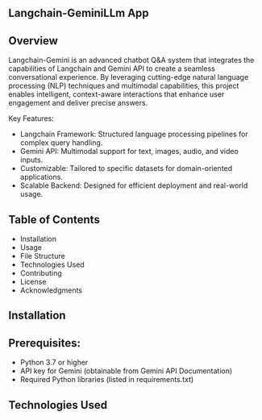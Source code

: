## Langchain-GeminiLLm App

## Overview
Langchain-Gemini is an advanced chatbot Q&A system that integrates the capabilities of Langchain and Gemini API to create a seamless conversational experience. By leveraging cutting-edge natural language processing (NLP) techniques and multimodal capabilities, this project enables intelligent, context-aware interactions that enhance user engagement and deliver precise answers.

Key Features:
- Langchain Framework: Structured language processing pipelines for complex query handling.
- Gemini API: Multimodal support for text, images, audio, and video inputs.
- Customizable: Tailored to specific datasets for domain-oriented applications.
- Scalable Backend: Designed for efficient deployment and real-world usage.

## Table of Contents
- Installation
- Usage
- File Structure
- Technologies Used
- Contributing
- License
- Acknowledgments

## Installation

## Prerequisites:
- Python 3.7 or higher
- API key for Gemini (obtainable from Gemini API Documentation)
- Required Python libraries (listed in requirements.txt)

## Technologies Used
